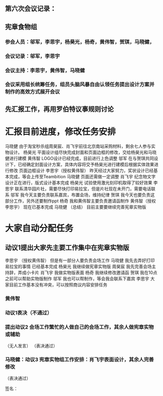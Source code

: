 ## 第六次会议记录：
## 宪章食物组
### 参会人员：邬军，李思宇，杨昊光，杨奇，黄伟智，贺琪，马晓健，
### 会议记录：邬军，李思宇
### 会议主持：李思宇，黄伟智，马晓健
### 会议采用组长统筹任务，组员头脑风暴自由认领任务提出设计方案并制作的高效方式展开会议
## 先汇报工作，再用罗伯特议事规则讨论

# 汇报目前进度，修改任务安排
马晓健
由于淘宝秒杀组周昊宸、肖飞宇前往北京南站采购材料，剩余七人参与实物设计。
杨昊光
平面设计组尽快完成封面和页面边框的修改，交给杨昊光和马晓健进行建模
黄伟智
LOGO设计已经完成，目前进行上色调整
邬军
在与贺琪共同设计下，已经确定封面设计方案，具体内容将交予杨昊光进行建模后根据实体效果进行修改
页面边框设计
李思宇（授权黄伟智）
昨天经过大家努力，奖状设计已经基本完成，等会上传至Teambition
马晓健
页面还需做一定调整
肖飞宇
纪念物文字设计正在进行，版式设计基本完成
杨昊光
试验使用激光刻印机取得了较好效果
李思宇
联系清华园片社，需要尽快打印易拉宝，但是片社现在未开门，需要电话联系
邬军
我今天主要负责联系嘉宾，布置会场，维持纪律
贺琪
我今天也要负责这部分工作，另外还要制作ppt
杨奇
我和黄伟智主要负责邀请函制作
黄伟智（授权李思宇）
现在已基本完成
马晓健
（总结）
目前主要要继续完善宪章实物版

# 大家自动分配任务
## 动议1提出大家先主要工作集中在宪章实物版
李思宇 （授权黄伟智）
但是有一部分人要负责会场工作
马晓健
我先去弄好打印易拉宝的事情 已经基本完成
杨昊光
我继续做宪章实物版
周昊宸
我先完善会场主持辞，弄成小卡片
肖飞宇
我做实物版表面
杨奇
我继续修改邀请函
贺琪
我在10点之前可以帮助实物版制作
邬军
我也可以帮制作，等会我会联系下嘉宾
李思宇
大家目前工作基本没有冲突，可以按照商议内容安排任务
### 黄伟智
### 动议1表决（不通过）
### 提出动议2 会场工作繁忙的人做自己的会场工作，其余人做宪章实物或辅助
（无人发言）
（表决通过）



### 马晓健：动议3 宪章实物组工作安排：肖飞宇表面设计，其余人完善修改
（表决通过）

签名：




